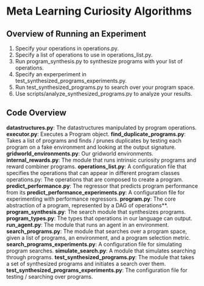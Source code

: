 # Meta Learning Curiosity Algorithms

## Overview of Running an Experiment
1. Specify your operations in operations.py.
2. Specify a list of operations to use in operations_list.py.
3. Run program_synthesis.py to synthesize programs with your list of operations.
4. Specify an experperiment in test_synthesized_programs_experiments.py.
5. Run test_synthesized_programs.py to search over your program space.
6. Use scripts/analyze_synthesized_programs.py to analyze your results.

## Code Overview
**datastructures.py**: The datastructures manipulated by program operations.
**executor.py**: Executes a Program object.
**find_duplicate_programs.py**: Takes a list of programs and finds / prunes duplicates by testing each program on a fake environment and looking at the output signature.
**gridworld_environments.py**: Our gridworld environments.
**internal_rewards.py**: The module that runs intrinsic curiosity programs and reward combiner programs.
**operations_list.py**: A configuration file that specifies the operations that can appear in different program classes
operations.py: The operations that are composed to create a program.
**predict_performance.py**: The regressor that predicts program performance from its 
**predict_performance_experiments.py**: A configuration file for experimenting with performance regressors.
**program.py**: The core abstraction of a program, represented by a DAG of operations**.
**program_synthesis.py**: The search module that synthesizes programs.
**program_types.py**: The types that operations in our language can output.
**run_agent.py**: The module that runs an agent in an environment.
**search_programs.py**: The module that searches over a program space, given a list of programs, an environment, and a program selection metric.
**search_programs_experiments.py**: A configuration file for simulating program searches.
**simulate_search.py**: A module that simulates searching through programs.
**test_synthesized_programs.py**: The module that takes a set of synthesized programs and initiates a search over them.
**test_synthesized_programs_experiments.py**: The configuration file for testing / searching over programs.